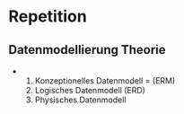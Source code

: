 # Repetition 

## Datenmodellierung Theorie

- 1. Konzeptionelles Datenmodell = (ERM)
  2. Logisches Datenmodell (ERD)
  3. Physisches Datenmodell

